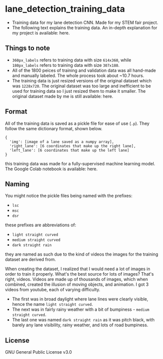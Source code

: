 # lane_detection_training_data
- Training data for my lane detection CNN. Made for my STEM fair project. 
- The following text explains the training data. An in-depth explanation for my project is available: here.

## Things to note
- `360px_labels` refers to training data with size `614x360`, while `180px_labels` refers to training data with size `307x180`.
- All of the 1800 peices of training and validation data was all hand-made and manually labeled. The whole process took about ~10.7 hours.
- The training data is just resized versions of the original dataset which was `1228x720`. The original dataset was too large and inefficient to be used for training data so I just resized them to make it smaller. The original dataset made by me is still available: here.

## Format
All of the training data is saved as a pickle file for ease of use (`.p`). They follow the same dictionary format, shown below.

```
{
  'img': [image of a lane saved as a numpy array],
  'right_lane': [6 coordinates that make up the right lane],
  'left_lane': [6 coordinates that make up the left lane]
}
```
this training data was made for a fully-supervised machine learning model. The Google Colab notebook is available: here.

## Naming
You might notice the pickle files being named with the prefixes:
- `lsc`
- `msc`
- `dsr`

these prefixes are abbreviations of:

- `light straight curved`
- `medium straight curved`
- `dark straight rain`

they are named as such due to the kind of videos the images for the training dataset are derived from.

  When creating the dataset, I realized that I would need a lot of images in order to train it properly. What's the best source for lots of images? That's right, videos. Videos are made up of thousands of images, which when combined, created the illusion of moving objects, and animation. I got 3 videos from youtube, each of varying difficulty. 
  - The first was in broad daylight where lane lines were clearly visible, hence the name `light straight curved`. 
  - The next was in fairly rainy weather with a bit of bumpiness - `medium straight curved`. 
  - The last one was named `dark straight rain` as it was pitch black, with barely any lane visibility, rainy weather, and lots of road bumpiness.

## License 
GNU General Public License v3.0

